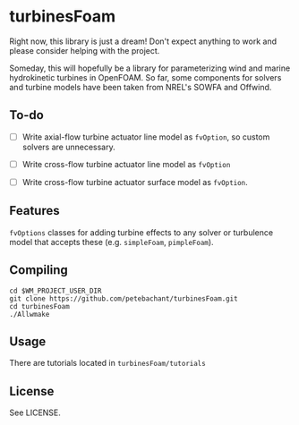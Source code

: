 turbinesFoam
============

Right now, this library is just a dream! Don't expect anything to work and please
consider helping with the project. 

Someday, this will hopefully be a library for parameterizing wind and marine 
hydrokinetic turbines in OpenFOAM. So far, some components for solvers 
and turbine models have been taken from NREL's SOWFA and Offwind.

To-do
-----
  - [ ] Write axial-flow turbine actuator line model as `fvOption`, so custom
        solvers are unnecessary. 
  - [ ] Write cross-flow turbine actuator line model as `fvOption`
  - [ ] Write cross-flow turbine actuator surface model as `fvOption`.


Features
--------
`fvOptions` classes for adding turbine effects to any solver or turbulence model
that accepts these (e.g. `simpleFoam`, `pimpleFoam`). 


Compiling
---------

```
cd $WM_PROJECT_USER_DIR
git clone https://github.com/petebachant/turbinesFoam.git
cd turbinesFoam
./Allwmake
```

Usage
-----
There are tutorials located in `turbinesFoam/tutorials`

License
-------

See LICENSE.
